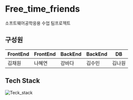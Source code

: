 # Free_time_friends

소프트웨어공학응용 수업 팀프로젝트

##  구성원

| FrontEnd | FrontEnd | BackEnd | BackEnd | DB |
| ---------|--------- | ------- | ------- | -- |
| 김채원     | 나혜연     | 강바다   | 김수민    |김나원|

## Tech Stack
![Teck_stack]("https://user-images.githubusercontent.com/88534959/158949329-d26bc9cd-a9f5-446a-879b-44436f59fdc5.png")
